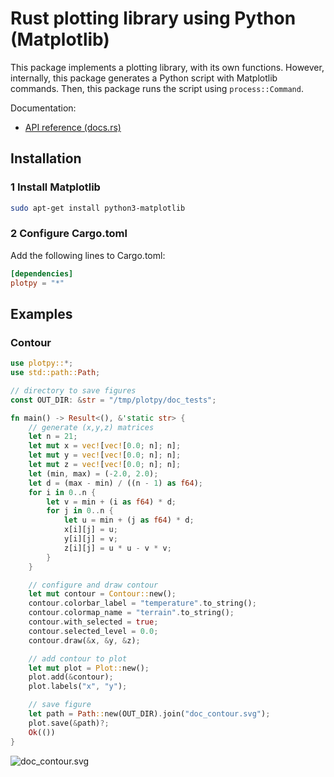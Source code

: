 # Rust plotting library using Python (Matplotlib)

This package implements a plotting library, with its own functions. However, internally, this package generates a Python script with Matplotlib commands. Then, this package runs the script using `process::Command`.

Documentation:

- [API reference (docs.rs)](https://docs.rs/plotpy)

## Installation

### 1 Install Matplotlib

```bash
sudo apt-get install python3-matplotlib
```

### 2 Configure Cargo.toml

Add the following lines to Cargo.toml:

```toml
[dependencies]
plotpy = "*"
```

## Examples

### Contour

```rust
use plotpy::*;
use std::path::Path;

// directory to save figures
const OUT_DIR: &str = "/tmp/plotpy/doc_tests";

fn main() -> Result<(), &'static str> {
    // generate (x,y,z) matrices
    let n = 21;
    let mut x = vec![vec![0.0; n]; n];
    let mut y = vec![vec![0.0; n]; n];
    let mut z = vec![vec![0.0; n]; n];
    let (min, max) = (-2.0, 2.0);
    let d = (max - min) / ((n - 1) as f64);
    for i in 0..n {
        let v = min + (i as f64) * d;
        for j in 0..n {
            let u = min + (j as f64) * d;
            x[i][j] = u;
            y[i][j] = v;
            z[i][j] = u * u - v * v;
        }
    }

    // configure and draw contour
    let mut contour = Contour::new();
    contour.colorbar_label = "temperature".to_string();
    contour.colormap_name = "terrain".to_string();
    contour.with_selected = true;
    contour.selected_level = 0.0;
    contour.draw(&x, &y, &z);

    // add contour to plot
    let mut plot = Plot::new();
    plot.add(&contour);
    plot.labels("x", "y");

    // save figure
    let path = Path::new(OUT_DIR).join("doc_contour.svg");
    plot.save(&path)?;
    Ok(())
}
```

![doc_contour.svg](https://raw.githubusercontent.com/cpmech/plotpy/main/figures/doc_contour.svg)
